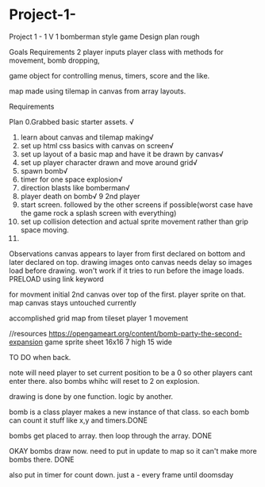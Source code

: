 # Project-1-
Project 1 - 1 V 1 bomberman style game Design plan rough

Goals Requirements
2 player inputs
player class with methods for movement, bomb dropping, 

game object for controlling menus, timers, score and the like.

map made using tilemap in canvas from array layouts.


Requirements

Plan
0.Grabbed basic starter assets. √
1. learn about canvas and tilemap making√
2. set up html css basics with canvas on screen√
3. set up layout of a basic map and have it be drawn by canvas√
4. set up player character drawn and move around grid√
5.  spawn bomb√
6. timer for one space explosion√
7. direction blasts like bomberman√
8. player death on bomb√
9 2nd player
10. start screen. followed by the other screens if possible(worst case have the game rock a splash screen with everything)
11. set up collision detection and actual sprite movement rather than grip space moving.
12.

Observations
canvas appears to layer from first declared on bottom and later declared on top.
drawing images onto canvas needs delay so images load before drawing. won't work if it tries to run before the image loads. PRELOAD using link keyword






for movment initial
2nd canvas over top of the first. player sprite on that. map canvas stays untouched currently



accomplished
grid map from tileset
player 1 movement






//resources
https://opengameart.org/content/bomb-party-the-second-expansion
game sprite sheet 16x16 7 high 15 wide


TO DO when back.

note will need player to set current position to be a 0 so other players cant enter there. also bombs whihc will reset to 2 on explosion.

drawing is done by one function. logic by another.

bomb is a class player makes a new instance of that class. so each bomb can count it stuff like x,y and timers.DONE

bombs get placed to array. then loop through the array. DONE


OKAY bombs draw now. need to put in update to map so it can't make more bombs there. DONE

also put in timer for count down. just a - every frame until doomsday